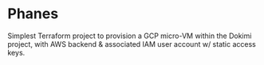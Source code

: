# Phanes

Simplest Terraform project to provision a GCP micro-VM within the Dokimi project, with AWS backend & associated IAM user account w/ static access keys.

